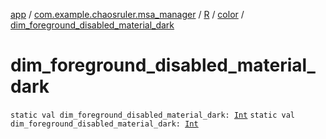 [app](../../../index.md) / [com.example.chaosruler.msa_manager](../../index.md) / [R](../index.md) / [color](index.md) / [dim_foreground_disabled_material_dark](.)

# dim_foreground_disabled_material_dark

`static val dim_foreground_disabled_material_dark: `[`Int`](https://kotlinlang.org/api/latest/jvm/stdlib/kotlin/-int/index.html)
`static val dim_foreground_disabled_material_dark: `[`Int`](https://kotlinlang.org/api/latest/jvm/stdlib/kotlin/-int/index.html)